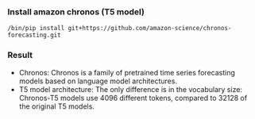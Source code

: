 ### Install amazon chronos (T5 model)

```
/bin/pip install git+https://github.com/amazon-science/chronos-forecasting.git
```

### Result
* Chronos: Chronos is a family of pretrained time series forecasting models based on language model architectures. 
* T5 model architecture: The only difference is in the vocabulary size: Chronos-T5 models use 4096 different tokens, compared to 32128 of the original T5 models.

<img src='' />